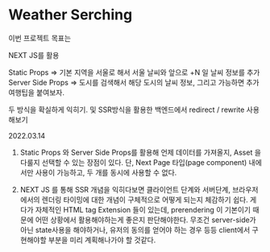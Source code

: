 # Weather Serching 

이번 프로젝트 목표는

NEXT JS를 활용

Static Props  => 기본 지역을 서울로 해서 서울 날씨와 앞으로 +N 일 날씨 정보를 추가
Server Side Props => 도시를 검색해서 해당 도시의 날씨 정보, 그리고 가능하면 추가 여행팁을 붙여보자.

두 방식을 확실하게 익히기. 및
SSR방식을 활용한 백엔드에서 redirect / rewrite 사용해보기


2022.03.14 

1. Static Props 와 Server Side Props를 활용해 언제 데이터를 가져올지, Asset 을 다룰지 선택할 수 있는 장점이 있다.
단, Next Page 타입(page component) 내에서만 사용이 가능하고, 두 개를 동시에 사용할 수 없다.

2. NEXT JS 를 통해 SSR 개념을 익히다보면 클라이언트 단계와 서버단계, 브라우저에서의 렌더링 타이밍에 대한 개념이 구체적으로 어떻게 되는지 체감하기 쉽다.
게다가 자체적인 HTML tag Extension 들이 있는데, prerendering 이 기본이기 때문에 어떤 상황에서 활용해야하는게 좋은지 판단해야한다.
무조건 server-side가 아닌 state사용을 해야하거나, 유저의 동의를 얻어야 하는 경우 등등 client에서 구현해야할 부분을 미리 계획해나가야 할 것같다.
